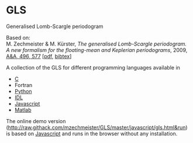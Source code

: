 # GLS
Generalised Lomb-Scargle periodogram

Based on:<br>
M. Zechmeister & M. Kürster, *The generalised Lomb-Scargle periodogram. A new formalism for the floating-mean and Keplerian periodograms*, 2009, [A&A, 496, 577](https://ui.adsabs.harvard.edu/abs/2009A%26A...496..577Z) [[pdf](https://arxiv.org/pdf/0901.2573), [bibtex](https://ui.adsabs.harvard.edu/abs/2009A%26A...496..577Z/exportcitation)]

A collection of the GLS for different programming languages available in

* [C](c)
* Fortran
* [Python](python)
* [IDL](idl)
* [Javascript](javascript)
* [Matlab](matlab)

The online demo version (http://raw.githack.com/mzechmeister/GLS/master/javascript/gls.html&run) is based on [Javascript](javascript) and runs in the browser without any installation.
